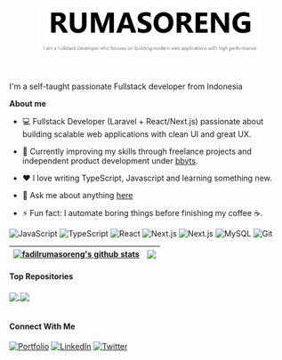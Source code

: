 <p align="center"><a href="https://www.rumasoreng.com/"><img width="80%" alt="Hello, I'm Fadil Rumasoreng I do open source!" src="./public/hero-readme-header.png" /></a></p>

<br />

I'm a self-taught passionate Fullstack developer from Indonesia 

**About me**

- 💻 Fullstack Developer (Laravel + React/Next.js) passionate about building scalable web applications with clean UI and great UX.

- 🚀 Currently improving my skills through freelance projects and independent product development under [bbyts](https://github.com/bbyts).

- ❤️ I love writing TypeScript, Javascript and learning something new.

- 💬 Ask me about anything [here](https://github.com/RumasorengFadil/RumasorengFadil/issues)

- ⚡ Fun fact: I automate boring things before finishing my coffee ☕.

<p>
  <img src="https://cdn.jsdelivr.net/gh/devicons/devicon/icons/javascript/javascript-original.svg" alt="JavaScript" width="20" height="20"/>
  <img src="https://cdn.jsdelivr.net/gh/devicons/devicon/icons/typescript/typescript-original.svg" alt="TypeScript" width="20" height="20"/>
  <img src="https://cdn.jsdelivr.net/gh/devicons/devicon/icons/react/react-original.svg" alt="React" width="20" height="20"/>
  <img src="https://cdn.jsdelivr.net/gh/devicons/devicon/icons/nextjs/nextjs-original.svg" alt="Next.js" width="20" height="20"/>
  <img src="https://cdn.jsdelivr.net/gh/devicons/devicon@latest/icons/laravel/laravel-original.svg" alt="Next.js" width="20" height="20" />
  <img src="https://cdn.jsdelivr.net/gh/devicons/devicon/icons/mysql/mysql-original.svg" alt="MySQL" width="20" height="20"/>
  <img src="https://cdn.jsdelivr.net/gh/devicons/devicon/icons/git/git-original.svg" alt="Git" width="20" height="20"/>
</p>


| <a href="https://github.com/rumasorengfadil/github-readme-stats"><img align="center" src="https://github-readme-stats.vercel.app/api?username=rumasorengfadil&show_icons=true&include_all_commits=true&theme=buefy&hide_border=true" alt="fadilrumasoreng's github stats" /></a> | <a href="https://github.com/rumasorengfadil/github-readme-stats"><img align="center" src="https://github-readme-stats.vercel.app/api/top-langs/?username=rumasorengfadil&layout=compact&theme=buefy&hide_border=true" /></a> |
| ------------- | ------------- |

#### Top Repositories


<a href="https://github.com/RumasorengFadil/rumasorengfadil.github.io">
  <img align="center" src="https://github-readme-stats.vercel.app/api/pin/?username=RumasorengFadil&repo=rumasorengfadil.github.io&theme=buefy&cache_seconds=86400" />
</a>
<a href="https://github.com/RumasorengFadil/bbyts">
  <img align="center" src="https://github-readme-stats.vercel.app/api/pin/?username=RumasorengFadil&repo=bbyts&theme=buefy&cache_seconds=86400" />
</a>

<br />
<br />

#### Connect With Me
[![Portfolio](https://img.shields.io/badge/Website-%230077B5.svg?style=for-the-badge&logo=google-chrome&logoColor=white)](https://www.rumasoreng.com)
[![LinkedIn](https://img.shields.io/badge/LinkedIn-%230077B5.svg?style=for-the-badge&logo=linkedin&logoColor=white)](https://linkedin.com/in/fadil-hijayat-rumasoreng-4944671b9)
[![Twitter](https://img.shields.io/badge/Twitter-%231DA1F2.svg?style=for-the-badge&logo=twitter&logoColor=white)](https://twitter.com/fadilrms)

